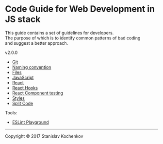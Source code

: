 # Code Guide for Web Development in JS stack
This guide contains a set of guidelines for developers.  
The purpose of which is to identify common patterns of bad coding  
and suggest a better approach.

v2.0.0

* [Git](https://github.com/UserBug/codeGuide/blob/v2/docs/git.md)
* [Naming convention](https://github.com/UserBug/codeGuide/blob/v2/docs/namingConvention.md)
* [Files](https://github.com/UserBug/codeGuide/blob/v2/docs/files.md)
* [JavaScript](https://github.com/UserBug/codeGuide/blob/v2/docs/javaScript/index.md)
* [React](https://github.com/UserBug/codeGuide/blob/v2/docs/react.md)
* [React Hooks](https://github.com/UserBug/codeGuide/blob/v2/docs/reactHooks.md)
* [React Component testing](https://github.com/UserBug/codeGuide/blob/v2/docs/reactComponentTesting.md)
* [Styles](https://github.com/UserBug/codeGuide/blob/v2/docs/styles.md)
* [Split Code](https://github.com/UserBug/codeGuide/blob/v2/docs/splitCode/index.md)

Tools:
* [ESLint Playground](
  https://eslint.org/play/#eyJ0ZXh0IjoiXG4iLCJvcHRpb25zIjp7InBhcnNlck9wdGlvbnMiOnsiZWNtYVZlcnNpb24iOiJsYXRlc3QiLCJzb3VyY2VUeXBlIjoic2NyaXB0IiwiZWNtYUZlYXR1cmVzIjp7fX0sInJ1bGVzIjp7fSwiZW52Ijp7ImVzNiI6dHJ1ZX19fQ==
)
---
Copyright © 2017 Stanislav Kochenkov 
